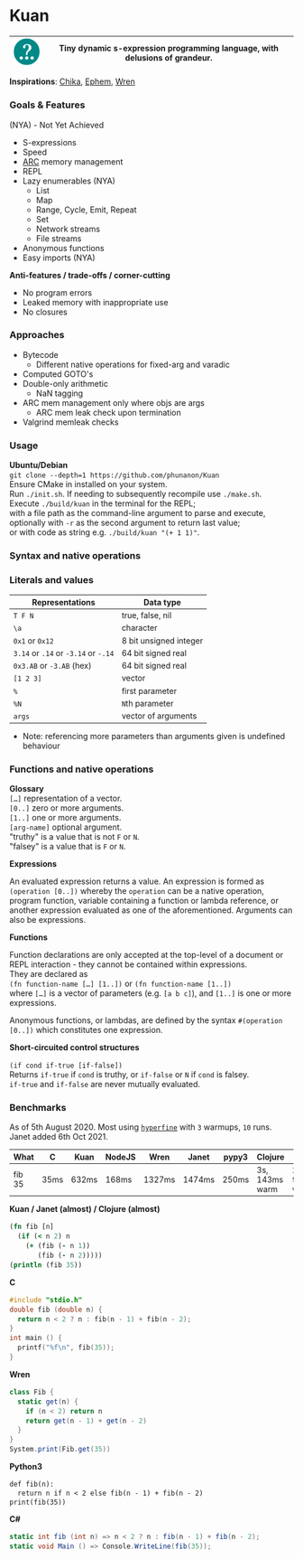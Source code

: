 # Kuan

| ![Kuan logo](media/Kuan-7.png) | Tiny dynamic s-expression programming language, with delusions of grandeur. |
| - | - |

**Inspirations**: [Chika](https://github.com/phunanon/Chika), [Ephem](https://github.com/phunanon/Ephem), [Wren](https://github.com/wren-lang/wren)

### Goals & Features

(NYA) - Not Yet Achieved

- S-expressions
- Speed
- [ARC](https://en.wikipedia.org/wiki/Automatic_Reference_Counting) memory management
- REPL
- Lazy enumerables (NYA)
  - List
  - Map
  - Range, Cycle, Emit, Repeat
  - Set
  - Network streams
  - File streams
- Anonymous functions
- Easy imports (NYA)

**Anti-features / trade-offs / corner-cutting**  
- No program errors
- Leaked memory with inappropriate use
- No closures

### Approaches

- Bytecode
  - Different native operations for fixed-arg and varadic
- Computed GOTO's
- Double-only arithmetic
  - NaN tagging
- ARC mem management only where objs are args
  - ARC mem leak check upon termination
- Valgrind memleak checks

### Usage

**Ubuntu/Debian**  
`git clone --depth=1 https://github.com/phunanon/Kuan`  
Ensure CMake in installed on your system.  
Run `./init.sh`. If needing to subsequently recompile use `./make.sh`.  
Execute `./build/kuan` in the terminal for the REPL;  
with a file path as the command-line argument to parse and execute,  
optionally with `-r` as the second argument to return last value;  
or with code as string e.g. `./build/kuan "(+ 1 1)"`.

### Syntax and native operations

### Literals and values

| Representations                      | Data type               |
| ------------------------------------ | ----------------------- |
| `T F N`                              | true, false, nil        |
| `\a`                                 | character               |
| `0x1` or `0x12`                      | 8 bit unsigned integer  |
| `3.14` or `.14` or `-3.14` or `-.14` | 64 bit signed real      |
| `0x3.AB` or `-3.AB` (hex)            | 64 bit signed real      |
| `[1 2 3]`                            | vector                  |
| `%`                                  | first parameter         |
| `%N`                                 | `N`th parameter         |
| `args`                               | vector of arguments     |

- Note: referencing more parameters than arguments given is undefined behaviour

### Functions and native operations

**Glossary**  
`[…]` representation of a vector.  
`[0..]` zero or more arguments.  
`[1..]` one or more arguments.  
`[arg-name]` optional argument.  
"truthy" is a value that is not `F` or `N`.  
"falsey" is a value that is `F` or `N`.

**Expressions**

An evaluated expression returns a value. An expression is formed as `(operation [0..])` whereby the `operation` can be a native operation, program function, variable containing a function or lambda reference, or another expression evaluated as one of the aforementioned. Arguments can also be expressions.

**Functions**

Function declarations are only accepted at the top-level of a document or REPL interaction - they cannot be contained within expressions.  
They are declared as  
`(fn function-name […] [1..])` or `(fn function-name [1..])`  
where `[…]` is a vector of parameters (e.g. `[a b c]`), and `[1..]` is one or more expressions.

Anonymous functions, or lambdas, are defined by the syntax `#(operation [0..])` which constitutes one expression.

**Short-circuited control structures**

`(if cond if-true [if-false])`  
Returns `if-true` if `cond` is truthy, or `if-false` or `N` if `cond` is falsey.  
`if-true` and `if-false` are never mutually evaluated.

### Benchmarks

As of 5th August 2020. Most using [`hyperfine`](https://github.com/sharkdp/hyperfine) with `3` warmups, `10` runs.  
Janet added 6th Oct 2021.

| What   | C    | Kuan  | NodeJS | Wren   | Janet  | pypy3 | Clojure        | C#              |
| ------ | ---- | ----- | ------ | ------ | ------ | ------| -------------- | --------------- |
| fib 35 | 35ms | 632ms | 168ms  | 1327ms | 1474ms | 250ms | 3s, 143ms warm | 2.6s, 95ms warm |

**Kuan / Janet (almost) / Clojure (almost)**

```clj
(fn fib [n]
  (if (< n 2) n
    (+ (fib (- n 1))
       (fib (- n 2)))))
(println (fib 35))
```

**C**

```c
#include "stdio.h"
double fib (double n) {
  return n < 2 ? n : fib(n - 1) + fib(n - 2);
}
int main () {
  printf("%f\n", fib(35));
}
```

**Wren**

```csharp
class Fib {
  static get(n) {
    if (n < 2) return n
    return get(n - 1) + get(n - 2)
  }
}
System.print(Fib.get(35))
```

**Python3**

```py3
def fib(n):
  return n if n < 2 else fib(n - 1) + fib(n - 2)
print(fib(35))
```

**C#**

```csharp
static int fib (int n) => n < 2 ? n : fib(n - 1) + fib(n - 2);
static void Main () => Console.WriteLine(fib(35));
```
